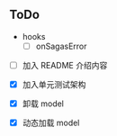 ## ToDo

- hooks
  - [ ] onSagasError
- [ ] 加入 README 介绍内容
- [x] 加入单元测试架构
- [x] 卸载 model
- [x] 动态加载 model

